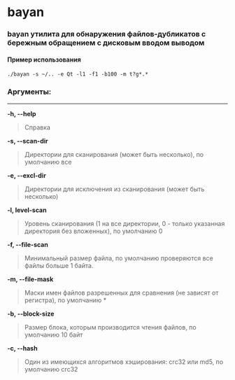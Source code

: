 # bayan


### bayan утилита для обнаружения файлов-дубликатов c бережным обращением с дисковым вводом выводом

#### Пример использования
```
./bayan -s ~/.. -e Qt -l1 -f1 -b100 -m t?g*.*

```
### Аргументы:

***
**-h, --help**
>Справка

**-s, --scan-dir**
>Директории для сканирования (может быть несколько), по умолчанию все

**-e, --excl-dir**
>Директории для исключения из сканирования (может быть несколько)

**-l, level-scan**
>Уровень сканирования (1 на все директории, 0 - только указанная
директория без вложенных), по умолчанию 0

**-f, --file-scan**
>Минимальный размер файла, по умолчанию проверяются все файлы
больше 1 байта.

**-m, --file-mask**
>Маски имен файлов разрешенных для сравнения (не зависят от
регистра), по умолчанию *

**-b, --block-size**
>Размер блока, которым производится чтения файлов, по умолчанию 10 байт

**-c, --hash**
>Один из имеющихся алгоритмов хэширования: crc32 или md5, по умолчанию crc32